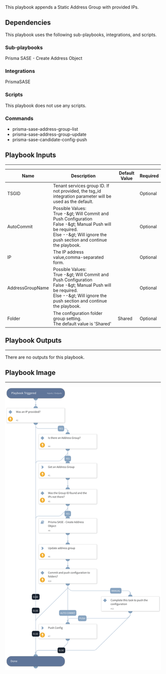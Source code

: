 This playbook appends a Static Address Group with provided IPs. 

## Dependencies

This playbook uses the following sub-playbooks, integrations, and scripts.

### Sub-playbooks

Prisma SASE - Create Address Object

### Integrations

PrismaSASE

### Scripts

This playbook does not use any scripts.

### Commands

* prisma-sase-address-group-list
* prisma-sase-address-group-update
* prisma-sase-candidate-config-push

## Playbook Inputs

---

| **Name** | **Description** | **Default Value** | **Required** |
| --- | --- | --- | --- |
| TSGID | Tenant services group ID. If not provided, the tsg_id integration parameter will be used as the default. |  | Optional |
| AutoCommit | Possible Values:<br/>True -&amp;gt; Will Commit and Push Configuration<br/>False -&amp;gt; Manual Push will be required.<br/>Else --&amp;gt; Will ignore the push section and continue the playbook. |  | Optional |
| IP | The IP address value,comma-separated form. |  | Optional |
| AddressGroupName | Possible Values:<br/>True -&amp;gt; Will Commit and Push Configuration<br/>False -&amp;gt; Manual Push will be required.<br/>Else --&amp;gt; Will ignore the push section and continue the playbook. |  | Optional |
| Folder | The configuration folder group setting.<br/>The default value is 'Shared' | Shared | Optional |

## Playbook Outputs

---
There are no outputs for this playbook.

## Playbook Image

---

![Prisma SASE - Add IPs to Static Address Group](../doc_files/Prisma_SASE_-_Add_IPs_to_Static_Address_Group.png)
